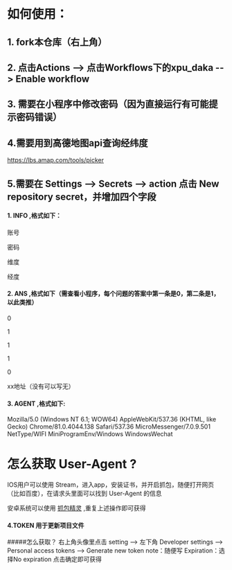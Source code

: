# 如何使用：
## 1. fork本仓库（右上角）

## 2. 点击Actions --> 点击Workflows下的xpu_daka -- > Enable workflow

## 3. 需要在小程序中修改密码（因为直接运行有可能提示密码错误）

## 4.需要用到高德地图api查询经纬度
https://lbs.amap.com/tools/picker

## 5.需要在 Settings --> Secrets --> action 点击 New repository secret，并增加四个字段

#### 1. INFO ,格式如下：

账号

密码

维度

经度

#### 2. ANS ,格式如下（需查看小程序，每个问题的答案中第一条是0，第二条是1，以此类推）

0

1

1

1

0

xx地址（没有可以写无）

#### 3. AGENT ,格式如下:

Mozilla/5.0 (Windows NT 6.1; WOW64) AppleWebKit/537.36 (KHTML, like Gecko) Chrome/81.0.4044.138 Safari/537.36 MicroMessenger/7.0.9.501 NetType/WIFI MiniProgramEnv/Windows WindowsWechat

# 怎么获取 User-Agent ?
IOS用户可以使用 Stream，进入app，安装证书，并开启抓包，随便打开网页（比如百度），在请求头里面可以找到 User-Agent 的信息

安卓系统可以使用 [抓包精灵](https://www.coolapk.com/apk/com.minhui.networkcapture?ivk_sa=1024320u) ,重复上述操作即可获得

#### 4.TOKEN 用于更新项目文件
#####怎么获取？
右上角头像里点击 setting --> 左下角 Developer settings --> Personal access tokens --> Generate new token
note：随便写
Expiration：选择No expiration
点击确定即可获得
